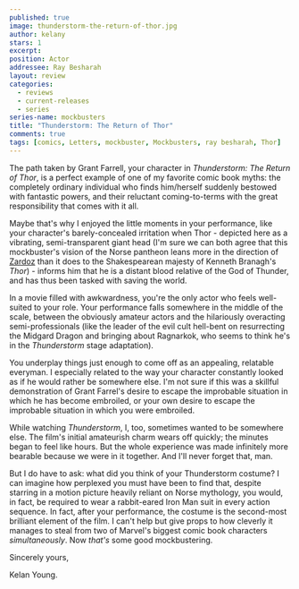 ```yaml
---
published: true
image: thunderstorm-the-return-of-thor.jpg
author: kelany 
stars: 1
excerpt: 
position: Actor
addressee: Ray Besharah
layout: review
categories: 
  - reviews
  - current-releases
  - series
series-name: mockbusters
title: "Thunderstorm: The Return of Thor"
comments: true
tags: [comics, Letters, mockbuster, Mockbusters, ray besharah, Thor]
---
```


The path taken by Grant Farrell, your character in _Thunderstorm: The Return of Thor_, is a perfect example of one of my favorite comic book myths: the completely ordinary individual who finds him/herself suddenly bestowed with fantastic powers, and their reluctant coming-to-terms with the great responsibility that comes with it all. 

Maybe that's why I enjoyed the little moments in your performance, like your character's barely-concealed irritation when Thor - depicted here as a vibrating, semi-transparent giant head (I'm sure we can both agree that this mockbuster's vision of the Norse pantheon leans more in the direction of [Zardoz][1] than it does to the Shakespearean majesty of Kenneth Branagh's _Thor_) - informs him that he is a distant blood relative of the God of Thunder, and has thus been tasked with saving the world.

   [1]: http://www.youtube.com/watch?v=YOROvO2fxTc

In a movie filled with awkwardness, you're the only actor who feels well-suited to your role. Your performance falls somewhere in the middle of the scale, between the obviously amateur actors and the hilariously overacting semi-professionals (like the leader of the evil cult hell-bent on resurrecting the Midgard Dragon and bringing about Ragnarkok, who seems to think he's in the _Thunderstorm_ stage adaptation).

You underplay things just enough to come off as an appealing, relatable everyman. I especially related to the way your character constantly looked as if he would rather be somewhere else. I'm not sure if this was a skillful demonstration of Grant Farrel's desire to escape the improbable situation in which he has become embroiled, or your own desire to escape the improbable situation in which you were embroiled.

While watching _Thunderstorm_, I, too, sometimes wanted to be somewhere else. The film's initial amateurish charm wears off quickly; the minutes began to feel like hours. But the whole experience was made infinitely more bearable because we were in it together. And I'll never forget that, man.

But I do have to ask: what did you think of your Thunderstorm costume?  I can imagine how perplexed you must have been to find that, despite starring in a motion picture heavily reliant on Norse mythology, you would, in fact, be required to wear a rabbit-eared Iron Man suit in every action sequence. In fact, after your performance, the costume is the second-most brilliant element of the film. I can't help but give props to how cleverly it manages to steal from two of Marvel's biggest comic book characters _simultaneously_. Now _that's_ some good mockbustering.

Sincerely yours,

Kelan Young.